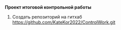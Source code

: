 **Проект итоговой контрольной работы**
1. Создать репозиторий на гитхаб
https://github.com/KateKor2022/ControlWork.git


